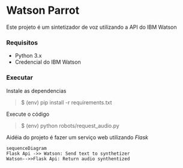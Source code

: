 # Watson Parrot

Este projeto é um sintetizador de voz utilizando a API do IBM Watson

### Requisitos

 - Python 3.x
 - Credencial do IBM Watson
 
 ### Executar
Instale as dependencias
> $ (env) pip install -r requirements.txt

Execute o código
> $ (env) python robots/request_audio.py

Aidéia do projeto é fazer um serviço web utilizando *Flask*
```mermaid
sequenceDiagram
Flask Api ->> Watson: Send text to synthetizer
Watson-->>Flask Api: Return audio synthentized 
```
